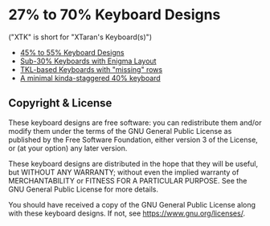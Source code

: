 27% to 70% Keyboard Designs
===========================

("XTK" is short for "XTaran's Keyboard(s)")

* [45% to 55% Keyboard Designs](XTK.md)
* [Sub-30% Keyboards with Enigma Layout](Painigma27.md)
* [TKL-based Keyboards with "missing" rows](XTKL.md)
* [A minimal kinda-staggered 40% keyboard](XTM.md)


Copyright & License
-------------------

These keyboard designs are free software: you can redistribute them
and/or modify them under the terms of the GNU General Public License
as published by the Free Software Foundation, either version 3 of the
License, or (at your option) any later version.

These keyboard designs are distributed in the hope that they will be
useful, but WITHOUT ANY WARRANTY; without even the implied warranty of
MERCHANTABILITY or FITNESS FOR A PARTICULAR PURPOSE.  See the GNU
General Public License for more details.

You should have received a copy of the GNU General Public License
along with these keyboard designs.  If not, see
https://www.gnu.org/licenses/.
